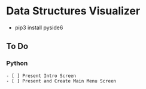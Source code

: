 # Data Structures Visualizer

- pip3 install pyside6

## To Do

### Python 
    - [ ] Present Intro Screen
    - [ ] Present and Create Main Menu Screen
